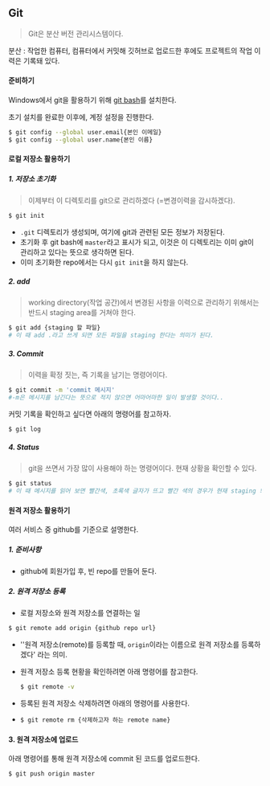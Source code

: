 ## Git

> Git은 분산 버전 관리시스템이다.

분산 : 작업한 컴퓨터, 컴퓨터에서 커밋해 깃허브로 업로드한 후에도 프로젝트의 작업 이력은 기록돼 있다.

#### 준비하기

Windows에서 git을 활용하기 위해 [git bash](https://git-scm.com/downloads)를 설치한다.

초기 설치를 완료한 이후에, 계정 설정을 진행한다.

```sh
$ git config --global user.email{본인 이메일}
$ git config --global user.name{본인 이름}
```



#### 로컬 저장소 활용하기

##### 1. 저장소 초기화

> 이제부터 이 디렉토리를 git으로 관리하겠다 (=변경이력을 감시하겠다).

```sh
$ git init
```

- `.git` 디렉토리가 생성되며, 여기에 git과 관련된 모든 정보가 저장된다.
- 초기화 후 git bash에 `master`라고 표시가 되고, 이것은 이 디렉토리는 이미 git이 관리하고 있다는 뜻으로 생각하면 된다.
- 이미 초기화한 repo에서는 다시 `git init`을 하지 않는다.

##### 2. add

> working directory(작업 공간)에서 변경된 사항을 이력으로 관리하기 위해서는 반드시 staging area를 거쳐야 한다.



```sh
$ git add {staging 할 파일}
# 이 때 add .라고 쓰게 되면 모든 파일을 staging 한다는 의미가 된다.
```

##### 3. Commit

> 이력을 확정 짓는, 즉 기록을 남기는 명령어이다.

```sh
$ git commit -m 'commit 메시지'
#-m은 메시지를 남긴다는 뜻으로 적지 않으면 어마어마한 일이 발생할 것이다..
```

커밋 기록을 확인하고 싶다면 아래의 명령어를 참고하자.

```sh
$ git log
```

##### 4. Status

> git을 쓰면서 가장 많이 사용해야 하는 명령어이다. 현재 상황을 확인할 수 있다.

```sh
$ git status
# 이 때 메시지를 읽어 보면 빨간색, 초록색 글자가 뜨고 빨간 색의 경우가 현재 staging 되지 않은 것, 초록색이 그 반대의 경우다. 이미 commit 된 파일들은 status에 출력되지 않는다.
```

#### 원격 저장소 활용하기

여러 서비스 중 github를 기준으로 설명한다.

##### 1. 준비사항

- github에 회원가입 후, 빈 repo를 만들어 둔다.

##### 2. 원격 저장소 등록

- 로컬 저장소와 원격 저장소를 연결하는 일

```sh
$ git remote add origin {github repo url}
```

- ''원격 저장소(remote)를 등록할 때, `origin`이라는 이름으로 원격 저장소를 등록하겠다' 라는 의미.

- 원격 저장소 등록 현황을 확인하려면 아래 명령어를 참고한다.

  ```sh
  $ git remote -v
  ```


- 등록된 원격 저장소 삭제하려면 아래의 명령어를 사용한다.

- ``` sh
  $ git remote rm {삭제하고자 하는 remote name}
  ```

#### 3. 원격 저장소에 업로드

아래 명령어를 통해 원격 저장소에 commit 된 코드를 업로드한다.

```sh
$ git push origin master
```



